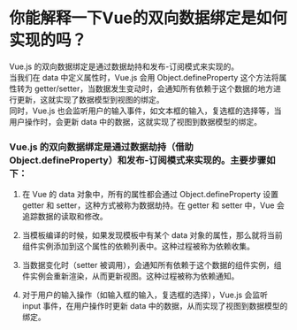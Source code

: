 # 你能解释一下Vue的双向数据绑定是如何实现的吗？
Vue.js 的双向数据绑定是通过数据劫持和发布-订阅模式来实现的。<br />
当我们在 data 中定义属性时，Vue.js 会用 Object.defineProperty 这个方法将属性转为 getter/setter，当数据发生变动时，会通知所有依赖于这个数据的地方进行更新，这就实现了数据模型到视图的绑定。<br />
同时，Vue.js 也会监听用户的输入事件，如文本框的输入，复选框的选择等，当用户操作时，会更新 data 中的数据，这就实现了视图到数据模型的绑定。

### Vue.js 的双向数据绑定是通过数据劫持（借助 Object.defineProperty）和发布-订阅模式来实现的。主要步骤如下：

1. 在 Vue 的 data 对象中，所有的属性都会通过 Object.defineProperty 设置 getter 和 setter，这种方式被称为数据劫持。在 getter 和 setter 中，Vue 会追踪数据的读取和修改。

2. 当模板编译的时候，如果发现模板中有某个 data 对象的属性，那么就将当前组件实例添加到这个属性的依赖列表中。这种过程被称为依赖收集。

3. 当数据变化时（setter 被调用），会通知所有依赖于这个数据的组件实例，组件实例会重新渲染，从而更新视图。这种过程被称为依赖通知。

4. 对于用户的输入操作（如输入框的输入，复选框的选择），Vue.js 会监听 input 事件，在用户操作时更新 data 中的数据，从而实现了视图到数据模型的绑定。